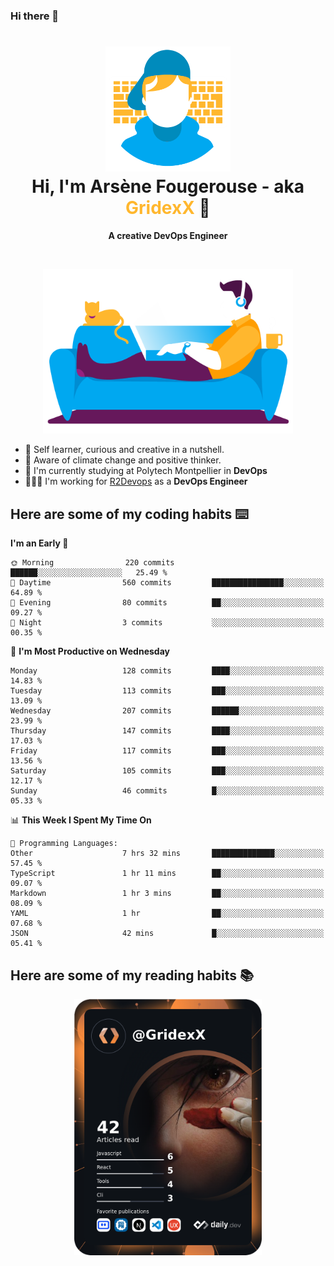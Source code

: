 ### Hi there 👋

<!--
**GridexX/gridexx** is a ✨ _special_ ✨ repository because its `README.md` (this file) appears on your GitHub profile.

Here are some ideas to get you started:

- 🔭 I’m currently working on ...
- 🌱 I’m currently learning ...
- 👯 I’m looking to collaborate on ...
- 🤔 I’m looking for help with ...
- 💬 Ask me about ...
- 📫 How to reach me: ...
- 😄 Pronouns: ...
- ⚡ Fun fact: ...
-->


<!-- Header -->
<h1 align="center">
  <img src="./images/user_profile.png" width="200">
  <br>
  Hi, I'm Arsène Fougerouse - aka <span style="color:#ffb72e">GridexX</span> 👋
</h1>


<p align="center">
  <b>A creative DevOps Engineer </b>
</p>
<br/>
<p align="center">
  <img src="./images/man_couch.png" width="400">
</p>

- 🎨 Self learner, curious and creative in a nutshell. 
- 🌱 Aware of climate change and positive thinker.
- 📕 I'm currently studying at Polytech Montpellier in **DevOps**
- 👨🏻‍💻 I'm working for [R2Devops](https://r2devops.io) as a **DevOps Engineer**


## Here are some of my coding habits ⌨️

<!-- Add a section about tech and Ops stack
  Like this one : https://github.com/Xanthus58#-tech-stack
-->
<!--START_SECTION:waka-->
**I'm an Early 🐤** 

```text
🌞 Morning                220 commits         ██████░░░░░░░░░░░░░░░░░░░   25.49 % 
🌆 Daytime                560 commits         ████████████████░░░░░░░░░   64.89 % 
🌃 Evening                80 commits          ██░░░░░░░░░░░░░░░░░░░░░░░   09.27 % 
🌙 Night                  3 commits           ░░░░░░░░░░░░░░░░░░░░░░░░░   00.35 % 
```
📅 **I'm Most Productive on Wednesday** 

```text
Monday                   128 commits         ████░░░░░░░░░░░░░░░░░░░░░   14.83 % 
Tuesday                  113 commits         ███░░░░░░░░░░░░░░░░░░░░░░   13.09 % 
Wednesday                207 commits         ██████░░░░░░░░░░░░░░░░░░░   23.99 % 
Thursday                 147 commits         ████░░░░░░░░░░░░░░░░░░░░░   17.03 % 
Friday                   117 commits         ███░░░░░░░░░░░░░░░░░░░░░░   13.56 % 
Saturday                 105 commits         ███░░░░░░░░░░░░░░░░░░░░░░   12.17 % 
Sunday                   46 commits          █░░░░░░░░░░░░░░░░░░░░░░░░   05.33 % 
```


📊 **This Week I Spent My Time On** 

```text
💬 Programming Languages: 
Other                    7 hrs 32 mins       ██████████████░░░░░░░░░░░   57.45 % 
TypeScript               1 hr 11 mins        ██░░░░░░░░░░░░░░░░░░░░░░░   09.07 % 
Markdown                 1 hr 3 mins         ██░░░░░░░░░░░░░░░░░░░░░░░   08.09 % 
YAML                     1 hr                ██░░░░░░░░░░░░░░░░░░░░░░░   07.68 % 
JSON                     42 mins             █░░░░░░░░░░░░░░░░░░░░░░░░   05.41 % 
```


<!--END_SECTION:waka-->

## Here are some of my reading habits 📚
<div  align="center">
  <img src="./images/devcard.png" width="300">
</div>
